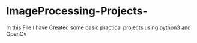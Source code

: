 # ImageProcessing-Projects-
In this File I have Created some basic practical projects using python3 and OpenCv
